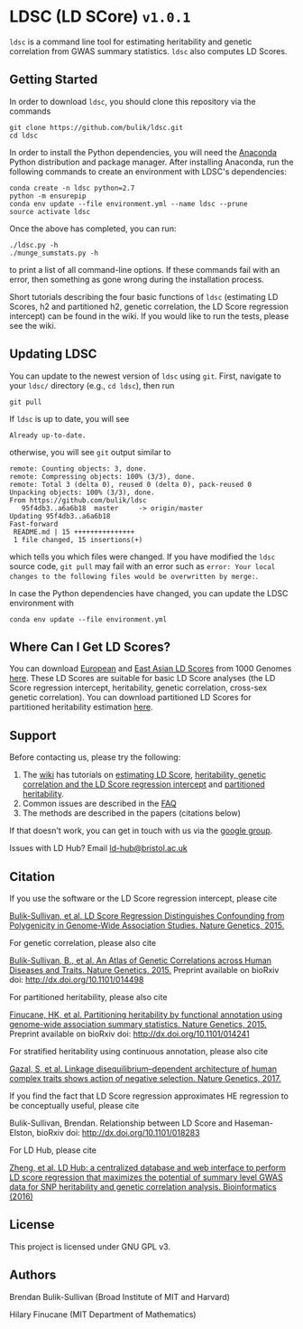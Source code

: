 
# LDSC (LD SCore) `v1.0.1`

`ldsc` is a command line tool for estimating heritability and genetic correlation from GWAS summary statistics. `ldsc` also computes LD Scores.

## Getting Started



In order to download `ldsc`, you should clone this repository via the commands
```  
git clone https://github.com/bulik/ldsc.git
cd ldsc
```

In order to install the Python dependencies, you will need the [Anaconda](https://store.continuum.io/cshop/anaconda/) Python distribution and package manager. After installing Anaconda, run the following commands to create an environment with LDSC's dependencies:

```
conda create -n ldsc python=2.7
python -m ensurepip
conda env update --file environment.yml --name ldsc --prune
source activate ldsc
```

Once the above has completed, you can run:

```
./ldsc.py -h
./munge_sumstats.py -h
```
to print a list of all command-line options. If these commands fail with an error, then something as gone wrong during the installation process. 

Short tutorials describing the four basic functions of `ldsc` (estimating LD Scores, h2 and partitioned h2, genetic correlation, the LD Score regression intercept) can be found in the wiki. If you would like to run the tests, please see the wiki.

## Updating LDSC

You can update to the newest version of `ldsc` using `git`. First, navigate to your `ldsc/` directory (e.g., `cd ldsc`), then run
```
git pull
```
If `ldsc` is up to date, you will see 
```
Already up-to-date.
```
otherwise, you will see `git` output similar to 
```
remote: Counting objects: 3, done.
remote: Compressing objects: 100% (3/3), done.
remote: Total 3 (delta 0), reused 0 (delta 0), pack-reused 0
Unpacking objects: 100% (3/3), done.
From https://github.com/bulik/ldsc
   95f4db3..a6a6b18  master     -> origin/master
Updating 95f4db3..a6a6b18
Fast-forward
 README.md | 15 +++++++++++++++
 1 file changed, 15 insertions(+)
 ```
which tells you which files were changed. If you have modified the `ldsc` source code, `git pull` may fail with an error such as `error: Your local changes to the following files would be overwritten by merge:`. 

In case the Python dependencies have changed, you can update the LDSC environment with

```
conda env update --file environment.yml
```

## Where Can I Get LD Scores?

You can download [European](https://data.broadinstitute.org/alkesgroup/LDSCORE/eur_w_ld_chr.tar.bz2) and [East Asian LD Scores](https://data.broadinstitute.org/alkesgroup/LDSCORE/eas_ldscores.tar.bz2) from 1000 Genomes [here](https://data.broadinstitute.org/alkesgroup/LDSCORE/). These LD Scores are suitable for basic LD Score analyses (the LD Score regression intercept, heritability, genetic correlation, cross-sex genetic correlation). You can download partitioned LD Scores for partitioned heritability estimation [here](http://data.broadinstitute.org/alkesgroup/LDSCORE/).


## Support

Before contacting us, please try the following:

1. The [wiki](https://github.com/bulik/ldsc/wiki) has tutorials on [estimating LD Score](https://github.com/bulik/ldsc/wiki/LD-Score-Estimation-Tutorial), [heritability, genetic correlation and the LD Score regression intercept](https://github.com/bulik/ldsc/wiki/Heritability-and-Genetic-Correlation) and [partitioned heritability](https://github.com/bulik/ldsc/wiki/Partitioned-Heritability).
2. Common issues are described in the [FAQ](https://github.com/bulik/ldsc/wiki/FAQ)
2. The methods are described in the papers (citations below)

If that doesn't work, you can get in touch with us via the [google group](https://groups.google.com/forum/?hl=en#!forum/ldsc_users).

Issues with LD Hub?  Email ld-hub@bristol.ac.uk


## Citation

If you use the software or the LD Score regression intercept, please cite

[Bulik-Sullivan, et al. LD Score Regression Distinguishes Confounding from Polygenicity in Genome-Wide Association Studies.
Nature Genetics, 2015.](http://www.nature.com/ng/journal/vaop/ncurrent/full/ng.3211.html)

For genetic correlation, please also cite

[Bulik-Sullivan, B., et al. An Atlas of Genetic Correlations across Human Diseases and Traits. Nature Genetics, 2015.](https://www.nature.com/articles/ng.3406) Preprint available on bioRxiv doi: http://dx.doi.org/10.1101/014498

For partitioned heritability, please also cite

[Finucane, HK, et al. Partitioning heritability by functional annotation using genome-wide association summary statistics. Nature Genetics, 2015.](https://www.nature.com/articles/ng.3404) Preprint available on bioRxiv doi: http://dx.doi.org/10.1101/014241

For stratified heritability using continuous annotation, please also cite

[Gazal, S, et al. Linkage disequilibrium–dependent architecture of human complex traits shows action of negative selection. Nature Genetics, 2017.](https://www.nature.com/articles/ng.3954) 

If you find the fact that LD Score regression approximates HE regression to be conceptually useful, please cite

Bulik-Sullivan, Brendan. Relationship between LD Score and Haseman-Elston, bioRxiv doi: http://dx.doi.org/10.1101/018283

For LD Hub, please cite

[Zheng, et al. LD Hub: a centralized database and web interface to perform LD score regression that maximizes the potential of summary level GWAS data for SNP heritability and genetic correlation analysis. Bioinformatics (2016)](https://doi.org/10.1093/bioinformatics/btw613)


## License

This project is licensed under GNU GPL v3.


## Authors

Brendan Bulik-Sullivan (Broad Institute of MIT and Harvard)

Hilary Finucane (MIT Department of Mathematics)
